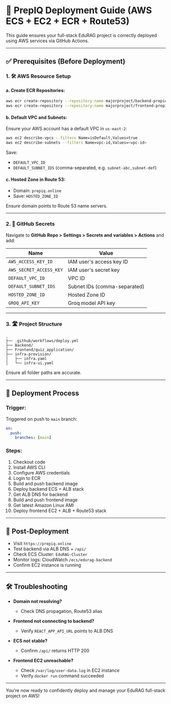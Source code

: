 # 🚀 PrepIQ Deployment Guide (AWS ECS + EC2 + ECR + Route53)

This guide ensures your full-stack EduRAG project is correctly deployed using AWS services via GitHub Actions.

---

## ✅ Prerequisites (Before Deployment)

### 1. 🛠️ AWS Resource Setup

#### a. Create ECR Repositories:
```bash
aws ecr create-repository --repository-name majorproject/backend-prepiq
aws ecr create-repository --repository-name majorproject/frontend-prepiq
```

#### b. Default VPC and Subnets:
Ensure your AWS account has a default VPC in `us-east-2`:
```bash
aws ec2 describe-vpcs --filters Name=isDefault,Values=true
aws ec2 describe-subnets --filters Name=vpc-id,Values=<vpc-id>
```
Save:
- `DEFAULT_VPC_ID`
- `DEFAULT_SUBNET_IDS` (comma-separated, e.g. `subnet-abc,subnet-def`)

#### c. Hosted Zone in Route 53:
- Domain: `prepiq.online`
- Save: `HOSTED_ZONE_ID`

Ensure domain points to Route 53 name servers.

---

### 2. 🔑 GitHub Secrets

Navigate to **GitHub Repo > Settings > Secrets and variables > Actions** and add:

| Name                     | Value                            |
|--------------------------|----------------------------------|
| `AWS_ACCESS_KEY_ID`      | IAM user's access key ID         |
| `AWS_SECRET_ACCESS_KEY`  | IAM user's secret key            |
| `DEFAULT_VPC_ID`         | VPC ID                           |
| `DEFAULT_SUBNET_IDS`     | Subnet IDs (comma-separated)     |
| `HOSTED_ZONE_ID`         | Hosted Zone ID                   |
| `GROQ_API_KEY`           | Groq model API key               |

---

### 3. 🛣️ Project Structure

```
.
├── .github/workflows/deploy.yml
├── Backend/
├── Frontend/quiz_application/
├── infra-provision/
│   ├── infra.yaml
│   └── infra-ui.yaml
```

Ensure all folder paths are accurate.

---

## 🚀 Deployment Process

### Trigger:
Triggered on push to `main` branch:
```yaml
on:
  push:
    branches: [main]
```

### Steps:
1. Checkout code  
2. Install AWS CLI  
3. Configure AWS credentials  
4. Login to ECR  
5. Build and push backend image  
6. Deploy backend ECS + ALB stack  
7. Get ALB DNS for backend  
8. Build and push frontend image  
9. Get latest Amazon Linux AMI  
10. Deploy frontend EC2 + ALB + Route53 stack  

---

## 🔮 Post-Deployment

- Visit `https://prepiq.online`  
- Test backend via ALB DNS + `/api/`  
- Check ECS Cluster: `EduRAG-Cluster`  
- Monitor logs: CloudWatch `/ecs/edurag-backend`  
- Confirm EC2 instance is running  

---

## 🛠️ Troubleshooting

- **Domain not resolving?**
  - Check DNS propagation, Route53 alias

- **Frontend not connecting to backend?**
  - Verify `REACT_APP_API_URL` points to ALB DNS

- **ECS not stable?**
  - Confirm `/api/` returns HTTP 200

- **Frontend EC2 unreachable?**
  - Check `/var/log/user-data.log` in EC2 instance
  - Verify `docker run` command succeeded

---

You're now ready to confidently deploy and manage your EduRAG full-stack project on AWS!
